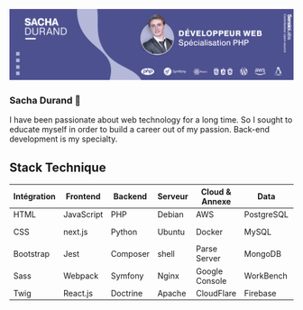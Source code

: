 ![Cover](https://github.com/DurandSacha/DurandSacha/blob/main/img/LinkedinCoverSachaDurand.png)

### Sacha Durand 👋

I have been passionate about web technology for a long time. So I sought to educate myself in order to build a career out of my passion. Back-end development is my specialty.


## Stack Technique  
  
|Intégration  |Frontend  |Backend  |Serveur  |Cloud & Annexe  |Data          |Déploiement   |CMS          |
|--           |--        |--       |--       |--              |--            |--            |--           |
|HTML         |JavaScript|PHP      |Debian   |AWS             |PostgreSQL    |Heroku        |Wordpress    |
|CSS          |next.js   |Python   |Ubuntu   |Docker          |MySQL         |Github Actions|Shopify      |
|Bootstrap    |Jest      |Composer |shell    |Parse Server    |MongoDB       |GitlabCI      |Dolibarr ERP |
|Sass         |Webpack   |Symfony  |Nginx    |Google Console  |WorkBench     |Ansible       |             |
|Twig         |React.js  |Doctrine |Apache   |CloudFlare      |Firebase      |              |             |


<!--
**DurandSacha/DurandSacha** is a ✨ _special_ ✨ repository because its `README.md` (this file) appears on your GitHub profile.



- 🔭 I’m currently working on private project, and open-source softwares
- 🌱 I’m currently learning python ( flask ) and .NET
- 💬 Ask me about PHP, symfony
<!--
- 👯 I’m looking to collaborate on ...
- 🤔 I’m looking for help with ...
- 📫 How to reach me: ...
- 😄 Pronouns: ...
- ⚡ Fun fact: ...
-->
